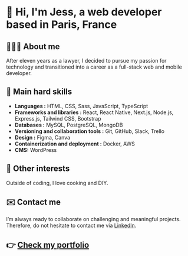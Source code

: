 # 👋 Hi, I'm Jess, a web developer based in Paris, France

## 👩🏽‍💻 About me
After eleven years as a lawyer, I decided to pursue my passion for technology and transitioned into a career as a full-stack web and mobile developer.

## 🌱 Main hard skills

- **Languages :** HTML, CSS, Sass, JavaScript, TypeScript
- **Frameworks and libraries :**  React, React Native, Next.js, Node.js, Express.js, Tailwind CSS, Bootstrap 
- **Databases :** MySQL, PostgreSQL, MongoDB
- **Versioning and collaboration tools :** Git, GitHub, Slack, Trello
- **Design :** Figma, Canva
- **Containerization and deployment :** Docker, AWS
- **CMS:** WordPress

## 💞️ Other interests
Outside of coding, I love cooking and DIY.

## ✉️ Contact me
I’m always ready to collaborate on challenging and meaningful projects. Therefore, do not hesitate to contact me via [LinkedIn](https://www.linkedin.com/in/jesselessa/).

## 👉 [Check my portfolio]([https://](https://jesselessa-portfolio.netlify.app/))
